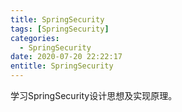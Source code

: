 ```yaml
---
title: SpringSecurity
tags: [SpringSecurity]
categories:
  - SpringSecurity
date: 2020-07-20 22:22:17
entitle: SpringSecurity
---
```


学习SpringSecurity设计思想及实现原理。

<!--more-->
